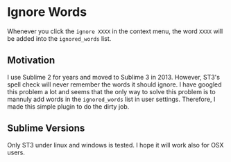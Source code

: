 Ignore Words
============

Whenever you click the `ignore XXXX` in the context menu, the word `XXXX` will be added into the `ignored_words` list.

## Motivation

I use Sublime 2 for years and moved to Sublime 3 in 2013. However, ST3's spell check will never remember the words it should ignore. I have googled this problem a lot and seems that the only way to solve this problem is to mannuly add words in the `ignored_words` list in user settings. Therefore, I made this simple plugin to do the dirty job.

## Sublime Versions

Only ST3 under linux and windows is tested. I hope it will work also for OSX users.

